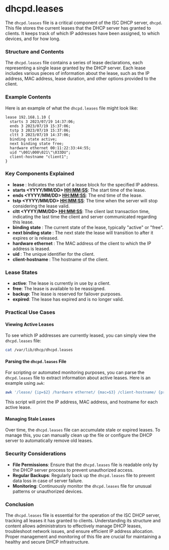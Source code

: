 # dhcpd.leases

The `dhcpd.leases` file is a critical component of the ISC DHCP server, `dhcpd`. This file stores the current leases that the DHCP server has granted to clients. It keeps track of which IP addresses have been assigned, to which devices, and for how long.

### Structure and Contents

The `dhcpd.leases` file contains a series of lease declarations, each representing a single lease granted by the DHCP server. Each lease includes various pieces of information about the lease, such as the IP address, MAC address, lease duration, and other options provided to the client.

### Example Contents

Here is an example of what the `dhcpd.leases` file might look like:

```plaintext
lease 192.168.1.10 {
  starts 3 2023/07/19 14:37:06;
  ends 3 2023/07/19 15:37:06;
  tstp 3 2023/07/19 15:37:06;
  cltt 3 2023/07/19 14:37:06;
  binding state active;
  next binding state free;
  hardware ethernet 00:11:22:33:44:55;
  uid "\001\000\021\"\033DU";
  client-hostname "client1";
}
```

### Key Components Explained

- **lease <IP address>**: Indicates the start of a lease block for the specified IP address.
- **starts <day> <YYYY/MM/DD> <HH:MM:SS>**: The start time of the lease.
- **ends <day> <YYYY/MM/DD> <HH:MM:SS>**: The end time of the lease.
- **tstp <day> <YYYY/MM/DD> <HH:MM:SS>**: The time when the server will stop considering the lease valid.
- **cltt <day> <YYYY/MM/DD> <HH:MM:SS>**: The client last transaction time, indicating the last time the client and server communicated regarding this lease.
- **binding state <state>**: The current state of the lease, typically "active" or "free".
- **next binding state <state>**: The next state the lease will transition to after it expires or is released.
- **hardware ethernet <MAC address>**: The MAC address of the client to which the IP address is leased.
- **uid <UID>**: The unique identifier for the client.
- **client-hostname <hostname>**: The hostname of the client.

### Lease States

- **active**: The lease is currently in use by a client.
- **free**: The lease is available to be reassigned.
- **backup**: The lease is reserved for failover purposes.
- **expired**: The lease has expired and is no longer valid.

### Practical Use Cases

#### Viewing Active Leases

To see which IP addresses are currently leased, you can simply view the `dhcpd.leases` file:

```bash
cat /var/lib/dhcp/dhcpd.leases
```

#### Parsing the `dhcpd.leases` File

For scripting or automated monitoring purposes, you can parse the `dhcpd.leases` file to extract information about active leases. Here is an example using `awk`:

```bash
awk '/lease/ {ip=$2} /hardware ethernet/ {mac=$3} /client-hostname/ {print ip, mac, $2}' /var/lib/dhcp/dhcpd.leases
```

This script will print the IP address, MAC address, and hostname for each active lease.

#### Managing Stale Leases

Over time, the `dhcpd.leases` file can accumulate stale or expired leases. To manage this, you can manually clean up the file or configure the DHCP server to automatically remove old leases. 

### Security Considerations

- **File Permissions**: Ensure that the `dhcpd.leases` file is readable only by the DHCP server process to prevent unauthorized access.
- **Regular Backups**: Regularly back up the `dhcpd.leases` file to prevent data loss in case of server failure.
- **Monitoring**: Continuously monitor the `dhcpd.leases` file for unusual patterns or unauthorized devices.

### Conclusion

The `dhcpd.leases` file is essential for the operation of the ISC DHCP server, tracking all leases it has granted to clients. Understanding its structure and content allows administrators to effectively manage DHCP leases, troubleshoot network issues, and ensure efficient IP address allocation. Proper management and monitoring of this file are crucial for maintaining a healthy and secure DHCP infrastructure.
